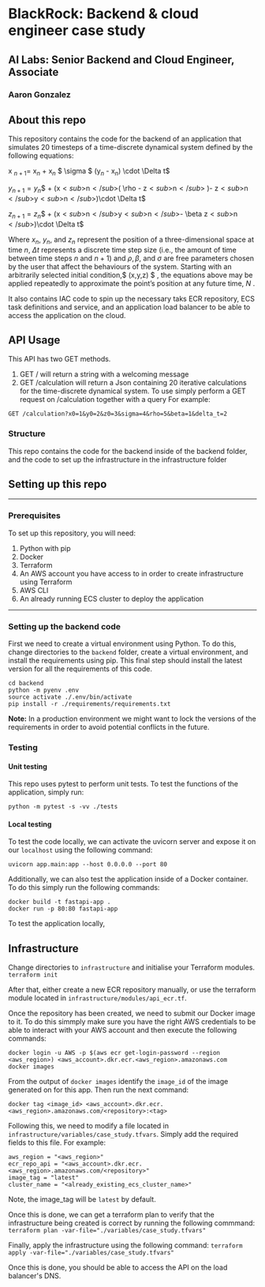 # BlackRock: Backend &amp; cloud engineer case study
## AI Labs: Senior Backend and Cloud Engineer, Associate
### Aaron Gonzalez

## About this repo
This repository contains the code for the backend of an application that simulates 20 timesteps of a time-discrete dynamical system defined by the following equations:

x <sub>$n+1$</sub>= x<sub>$n$</sub> + x<sub>$n$</sub> $ \sigma $ (y<sub>$n$</sub> - x<sub>$n$</sub>) \cdot \Delta t$

$y$<sub>$n+1$</sub>$= y$<sub>$n$</sub>$ + (x$<sub>$n$</sub>$( \rho - z$<sub>$n$</sub>$ )- z$<sub>$n$</sub>$y$<sub>$n$</sub>$)\cdot \Delta t$

$z$<sub>$n+1$</sub>$= z$<sub>$n$</sub>$ + (x$<sub>$n$</sub>$y$<sub>$n$</sub>$- \beta z$<sub>$n$</sub>$)\cdot \Delta t$

Where $x$<sub>$n$</sub>, $y$<sub>$n$</sub>, and $z$<sub>$n$</sub> represent the position of a three-dimensional space at time $n$, $\Delta t$ represents a discrete time step size (i.e., the amount of time between time steps $n$ and $n+1$) and $\rho, \beta$, and $\sigma$ are free parameters chosen by the user that affect the behaviours of the system. Starting with an arbitrarily selected initial condition,$ (x,y,z) $ , the equations above may be applied repeatedly to approximate the point’s position at any future time, $N$ .

It also contains IAC code to spin up the necessary taks ECR repository, ECS task definitions and service, and an application load balancer to be able to access the application on the cloud.

## API Usage

This API has two GET methods.

1. GET / will return a string with a welcoming message
2. GET /calculation will return a Json containing 20 iterative calculations for the time-discrete dynamical system.
To use simply perform a GET request on /calculation together with a query
For example:
```
GET /calculation?x0=1&y0=2&z0=3&sigma=4&rho=5&beta=1&delta_t=2
```

### Structure
This repo contains the code for the backend inside of the backend folder, and the code to set up the infrastructure in the infrastructure folder

## Setting up this repo
---
### Prerequisites
To set up this repository, you will need:
1. Python with pip
2. Docker
3. Terraform
4. An AWS account you have access to in order to create infrastructure using Terraform 
5. AWS CLI
6. An already running ECS cluster to deploy the application
---
### Setting up the backend code
First we need to create a virtual environment using Python. 
To do this, change directories to the `backend` folder, create a virtual environment, and install the requirements using pip. This final step should install the latest version for all the requirements of this code.

```
cd backend
python -m pyenv .env
source activate ./.env/bin/activate
pip install -r ./requirements/requirements.txt
```

**Note:** In a production environment we might want to lock the versions of the requirements in order to avoid potential conflicts in the future. 

### Testing

#### Unit testing

This repo uses pytest to perform unit tests. To test the functions of the application, simply run:

`python -m pytest -s -vv ./tests`

#### Local testing

To test the code locally, we can activate the uvicorn server and expose it on our `localhost` using the following command:

`uvicorn app.main:app --host 0.0.0.0 --port 80`

Additionally, we can also test the application inside of a Docker container. To do this simply run the following commands:

```
docker build -t fastapi-app .
docker run -p 80:80 fastapi-app
```

To test the application locally, 

## Infrastructure
Change directories to `infrastructure` and initialise your Terraform modules.
`terraform init`

After that, either create a new ECR repository manually, or use the terraform module located in `infrastructure/modules/api_ecr.tf`.

Once the repository has been created, we need to submit our Docker image to it. To do this simmply make sure you have the right AWS credentials to be able to interact with your AWS account and then execute the following commands:

```
docker login -u AWS -p $(aws ecr get-login-password --region <aws_region>) <aws_account>.dkr.ecr.<aws_region>.amazonaws.com
docker images
```
From the output of `docker images` identify the `image_id` of the image generated on for this app. Then run the next command:

`docker tag <image_id> <aws_account>.dkr.ecr.<aws_region>.amazonaws.com/<repository>:<tag>`

Following this, we need to modify a file located in `infrastructure/variables/case_study.tfvars`. Simply add the required fields to this file. For example:
```
aws_region = "<aws_region>"
ecr_repo_api = "<aws_account>.dkr.ecr.<aws_region>.amazonaws.com/<repository>"
image_tag = "latest"
cluster_name = "<already_existing_ecs_cluster_name>"
```
Note, the image_tag will be `latest` by default. 

Once this is done, we can get a terraform plan to verify that the infrastructure being created is correct by running the following commmand:
`terraform plan -var-file="./variables/case_study.tfvars" `

Finally, apply the infrastructure using the following command:
`terraform apply -var-file="./variables/case_study.tfvars" `

Once this is done, you should be able to access the API on the load balancer's DNS.